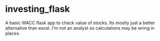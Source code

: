# investing_flask
A basic WACC flask app to check value of stocks. Its mostly just a better alternative than excel. I'm not an analyst so calculations may be wring in places.

